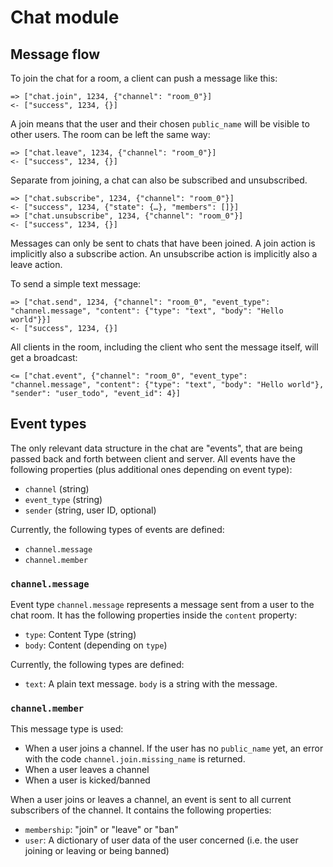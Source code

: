 # Chat module

## Message flow

To join the chat for a room, a client can push a message like this:

    => ["chat.join", 1234, {"channel": "room_0"}]
    <- ["success", 1234, {}]

A join means that the user and their chosen `public_name` will be visible to other users.
The room can be left the same way:

    => ["chat.leave", 1234, {"channel": "room_0"}]
    <- ["success", 1234, {}]

Separate from joining, a chat can also be subscribed and unsubscribed.

    => ["chat.subscribe", 1234, {"channel": "room_0"}]
    <- ["success", 1234, {"state": {…}, "members": []}]
    => ["chat.unsubscribe", 1234, {"channel": "room_0"}]
    <- ["success", 1234, {}]

Messages can only be sent to chats that have been joined. A join action is implicitly also a subscribe action. An
unsubscribe action is implicitly also a leave action.

To send a simple text message:

    => ["chat.send", 1234, {"channel": "room_0", "event_type": "channel.message", "content": {"type": "text", "body": "Hello world"}}]
    <- ["success", 1234, {}]

All clients in the room, including the client who sent the message itself, will get a broadcast:

    <= ["chat.event", {"channel": "room_0", "event_type": "channel.message", "content": {"type": "text", "body": "Hello world"}, "sender": "user_todo", "event_id": 4}]
   
## Event types

The only relevant data structure in the chat are "events", that are being passed back and forth between client and
server. All events have the following properties (plus additional ones depending on event type):

* ``channel`` (string)
* ``event_type`` (string)
* ``sender`` (string, user ID, optional)

Currently, the following types of events are defined:

- ``channel.message``
- ``channel.member``


### ``channel.message``

Event type ``channel.message`` represents a message sent from a user to the chat room. It has the following properties
inside the ``content`` property:

* ``type``: Content Type (string)
* ``body``: Content (depending on ``type``)

Currently, the following types are defined:

* ``text``: A plain text message. ``body`` is a string with the message.

### ``channel.member``

This message type is used:

- When a user joins a channel.
  If the user has no ``public_name`` yet, an error with the code ``channel.join.missing_name`` is returned.
- When a user leaves a channel
- When a user is kicked/banned

When a user joins or leaves a channel, an event is sent to all current subscribers of the channel. It contains the
following properties:

- ``membership``: "join" or "leave" or "ban"
- ``user``: A dictionary of user data of the user concerned (i.e. the user joining or leaving or being banned)
